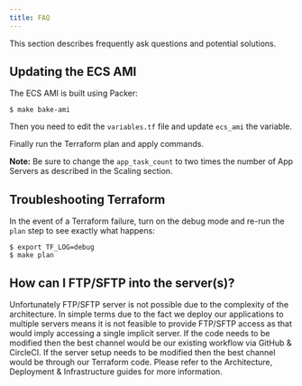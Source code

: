```yaml
---
title: FAQ
---
```


This section describes frequently ask questions and potential solutions.

## Updating the ECS AMI

The ECS AMI is built using Packer:

    $ make bake-ami

Then you need to edit the `variables.tf` file and update `ecs_ami` the variable.

Finally run the Terraform plan and apply commands.

**Note:** Be sure to change the `app_task_count` to two times the number of
App Servers as described in the Scaling section.

## Troubleshooting Terraform

In the event of a Terraform failure, turn on the debug mode and re-run the `plan`
step to see exactly what happens:

    $ export TF_LOG=debug
    $ make plan

## How can I FTP/SFTP into the server(s)?

Unfortunately FTP/SFTP server is not possible due to the complexity of the architecture.
In simple terms due to the fact we deploy our applications to multiple servers means it
is not feasible to provide FTP/SFTP access as that would imply accessing a single
implicit server. If the code needs to be modified then the best channel would be
our existing workflow via GitHub & CircleCI. If the server setup needs to be modified
then the best channel would be through our Terraform code. Please refer to the
Architecture, Deployment & Infrastructure guides for more information.
